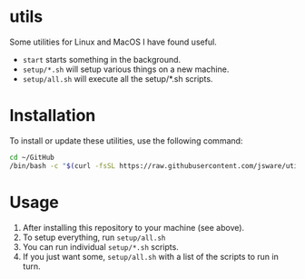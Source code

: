 # utils

Some utilities for Linux and MacOS I have found useful.

* `start` starts something in the background.
* `setup/*.sh` will setup various things on a new machine.
* `setup/all.sh` will execute all the setup/*.sh scripts.

# Installation

To install or update these utilities, use the following command:

```sh
cd ~/GitHub
/bin/bash -c "$(curl -fsSL https://raw.githubusercontent.com/jsware/utils/HEAD/install.sh)"
```

# Usage

1. After installing this repository to your machine (see above).
2. To setup everything, run `setup/all.sh`
3. You can run individual `setup/*.sh` scripts.
4. If you just want some, `setup/all.sh` with a list of the scripts to run in turn.
